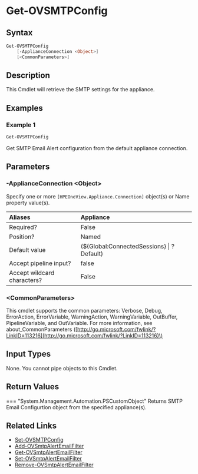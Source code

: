 ﻿---
description: Configure appliance SMTP Reporting settings.
---

# Get-OVSMTPConfig

## Syntax

```powershell
Get-OVSMTPConfig
    [-ApplianceConnection <Object>]
    [<CommonParameters>]
```

## Description

This Cmdlet will retrieve the SMTP settings for the appliance.

## Examples

###  Example 1 

```powershell
Get-OVSMTPConfig
```

Get SMTP Email Alert configuration from the default appliance connection.

## Parameters

### -ApplianceConnection &lt;Object&gt;

Specify one or more `[HPEOneView.Appliance.Connection]` object(s) or Name property value(s).

| Aliases | Appliance |
| :--- | :--- |
| Required? | False |
| Position? | Named |
| Default value | (${Global:ConnectedSessions} &vert; ? Default) |
| Accept pipeline input? | false |
| Accept wildcard characters? | False |

### &lt;CommonParameters&gt;

This cmdlet supports the common parameters: Verbose, Debug, ErrorAction, ErrorVariable, WarningAction, WarningVariable, OutBuffer, PipelineVariable, and OutVariable. For more information, see about\_CommonParameters \([http://go.microsoft.com/fwlink/?LinkID=113216](http://go.microsoft.com/fwlink/?LinkID=113216)\)

## Input Types

None. You cannot pipe objects to this Cmdlet.


## Return Values

=== "System.Management.Automation.PSCustomObject"
    Returns SMTP Email Configurtion object from the specified appliance(s).
    

## Related Links

* [Set-OVSMTPConfig](set-ovsmtpconfig.md)
* [Add-OVSmtpAlertEmailFilter](add-ovsmtpalertemailfilter.md)
* [Get-OVSmtpAlertEmailFilter](get-ovsmtpalertemailfilter.md)
* [Set-OVSmtpAlertEmailFilter](set-ovsmtpalertemailfilter.md)
* [Remove-OVSmtpAlertEmailFilter](remove-ovsmtpalertemailfilter.md)
